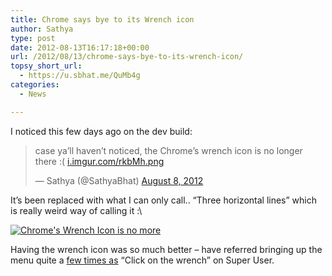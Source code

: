 ```yaml
---
title: Chrome says bye to its Wrench icon
author: Sathya
type: post
date: 2012-08-13T16:17:18+00:00
url: /2012/08/13/chrome-says-bye-to-its-wrench-icon/
topsy_short_url:
  - https://u.sbhat.me/QuMb4g
categories:
  - News

---
```

I noticed this few days ago on the dev build:

<blockquote class="twitter-tweet">
  <p>
    case ya&#8217;ll haven&#8217;t noticed, the Chrome&#8217;s wrench icon is no longer there :( <a title="https://i.imgur.com/rkbMh.png" href="https://t.co/jw2gky5V">i.imgur.com/rkbMh.png</a>
  </p>
  
  <p>
    — Sathya (@SathyaBhat) <a href="https://twitter.com/SathyaBhat/status/233271995033350144" data-datetime="2012-08-08T18:42:32+00:00">August 8, 2012</a>
  </p>
</blockquote>

It&#8217;s been replaced with what I can only call.. &#8220;Three horizontal lines&#8221; which is really weird way of calling it :\

[<img class="alignnone" title="Chrome's Wrench Icon is no more" src="https://i.imgur.com/rkbMh.png" alt="Chrome's Wrench Icon is no more"   />][1]
  
Having the wrench icon was so much better &#8211; have referred bringing up the menu quite a <a href="https://superuser.com/search?q=user%3Ame+wrench" target="_blank">few times as</a> &#8220;Click on the wrench&#8221; on Super User.

 [1]: https://i.imgur.com/rkbMh.png
